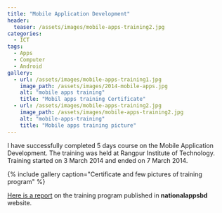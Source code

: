 ```yaml
---
title: "Mobile Application Development"
header:
  teaser: /assets/images/mobile-apps-training2.jpg
categories:
  - ICT
tags:
  - Apps
  - Computer
  - Android
gallery:
  - url: /assets/images/mobile-apps-training1.jpg
    image_path: /assets/images/2014-mobile-apps.jpg
    alt: "mobile apps training"
    title: "Mobil apps training Certificate"
  - url: /assets/images/mobile-apps-training2.jpg
    image_path: /assets/images/mobile-apps-training2.jpg
    alt: "mobile-apps-training"
    title: "Mobile apps training picture"
---
```

I have successfully completed 5 days course on the Mobile Application Development. The training was held at Rangpur Institute of Technology. Training started on 3 March 2014 and ended on 7 March 2014.

{% include gallery caption="Certificate and few pictures of training program" %}

[Here is a report](http://www.nationalappsbd.com/?p=1653) on the training program published in **nationalappsbd** website.

